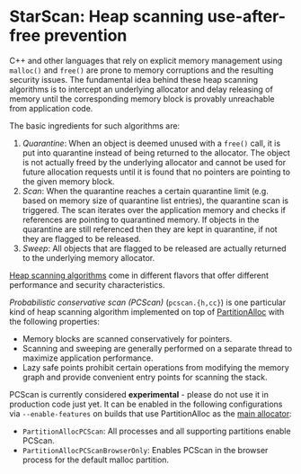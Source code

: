 # StarScan: Heap scanning use-after-free prevention

C++ and other languages that rely on explicit memory management using `malloc()`
and `free()` are prone to memory corruptions and the resulting security issues.
The fundamental idea behind these heap scanning algorithms is to intercept an
underlying allocator and delay releasing of memory until the corresponding
memory block is provably unreachable from application code.

The basic ingredients for such algorithms are:
1.  *Quarantine*: When an object is deemed unused with a `free()` call, it is
    put into quarantine instead of being returned to the allocator. The object
    is not actually freed by the underlying allocator and cannot be used for
    future allocation requests until it is found that no pointers are pointing
    to the given memory block.
2.  *Scan*: When the quarantine reaches a certain quarantine limit (e.g. based
    on memory size of quarantine list entries), the quarantine scan is
    triggered. The scan iterates over the application memory and checks if
    references are pointing to quarantined memory. If objects in the quarantine
    are still referenced then they are kept in quarantine, if not they are
    flagged to be released.
3.  *Sweep*: All objects that are flagged to be released are actually returned
    to the underlying memory allocator.

[Heap scanning algorithms](http://bit.ly/conservative-heap-scan) come in
different flavors that offer different performance and security characteristics.

*Probabilistic conservative scan (PCScan)* (`pcscan.{h,cc}`) is one particular
kind of heap scanning  algorithm implemented on top of
[PartitionAlloc](../PartitionAlloc.md) with the following properties:

*   Memory blocks are scanned conservatively for pointers.
*   Scanning and sweeping are generally performed on a separate thread to
    maximize application performance.
*   Lazy safe points prohibit certain operations from modifying the memory graph
    and provide convenient entry points for scanning the stack.

PCScan is currently considered **experimental** - please do not use it in
production code just yet. It can be enabled in the following configurations via
`--enable-features` on builds that use PartitionAlloc as the
[main allocator](../../README.md):

*   `PartitionAllocPCScan`: All processes and all supporting partitions enable
    PCScan.
*   `PartitionAllocPCScanBrowserOnly`: Enables PCScan in the browser process
    for the default malloc partition.
